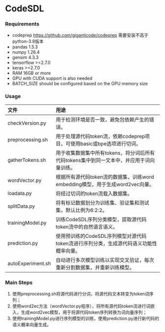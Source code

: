 # CodeSDL

### Requirements

+ codeprep https://github.com/giganticode/codeprep 需要安装不高于python-3.9版本
+ pandas 1.5.3
+ numpy 1.26.4
+ gensim 4.3.3
+ tensorflow >=2.7.0
+ keras >=2.7.0
+ RAM 16GB or more
+ GPU with CUDA support is also needed
+ BATCH_SIZE should be configured based on the GPU memory size

### Usage

| 文件              | 用途                                                         |
| :---------------- | :----------------------------------------------------------- |
| checkVersion.py | 用于检测环境是否一致，避免包依赖产生的错误。 |
| preprocessing.sh   | 用于处理源代码token流，依赖codeprep项目，可使用basic或bpe选项进行切词。   |
| gatherTokens.sh   | 用于收集数据集中所有tokens，将分词后所有代码tokens集中到同一文本中，并应用于词向量训练。   |
| wordVector.py | 根据所有源代码token流的数据集，训练word embedding模型，用于生成word2vec向量。 |
| loadata.py | 将经过切词的token流载入数据集。 |
| splitData.py | 将有标记数据划分为训练集、验证集和测试集，默认比例为6:2:2。 |
| trainingModel.py | 训练CodeSDL序列分类模型，提取源代码token流中的自然语言语义。 |
| prediction.py | 使用预训练的CodeSDL序列模型对源代码token流进行序列分类，生成源代码语义功能性概率向量。 |
| autoExperiment.sh | 自动进行多次模型训练以实现交叉验证，每次重新分割数据集，并重新训练模型。 |

### Main Steps
1. 使用preprocessing.sh将源代码进行分词，将源代码文本转变为token词序列；
2. 使用word2ec方法（wordVector.py程序），将所有源代码token流进行词嵌入，生成word2vec模型，用于将源代码token序列转换为词向量序列；
3. 使用trainingModel.py进行序列模型的训练，使用prediction.py进行新代码的语义概率向量生成。
